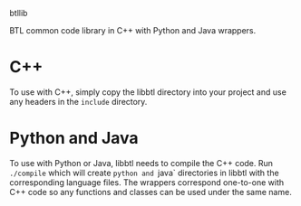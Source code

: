 btllib

BTL common code library in C++ with Python and Java wrappers.

C++
===
To use with C++, simply copy the libbtl directory into your project and use any headers in the `include` directory.

Python and Java
===============
To use with Python or Java, libbtl needs to compile the C++ code. Run
`./compile`
which will create `python and `java` directories in libbtl with the corresponding language files.
The wrappers correspond one-to-one with C++ code so any functions and classes can be used under the same name.